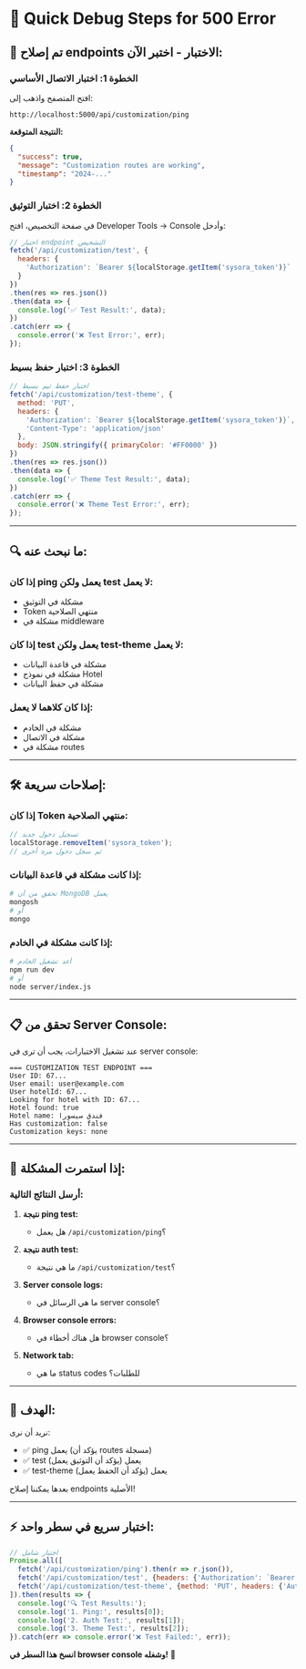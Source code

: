 # 🚨 Quick Debug Steps for 500 Error

## 🔧 **تم إصلاح endpoints الاختبار - اختبر الآن:**

### **الخطوة 1: اختبار الاتصال الأساسي**
افتح المتصفح واذهب إلى:
```
http://localhost:5000/api/customization/ping
```

**النتيجة المتوقعة:**
```json
{
  "success": true,
  "message": "Customization routes are working",
  "timestamp": "2024-..."
}
```

### **الخطوة 2: اختبار التوثيق**
في صفحة التخصيص، افتح Developer Tools → Console وأدخل:

```javascript
// اختبار endpoint التشخيص
fetch('/api/customization/test', {
  headers: {
    'Authorization': `Bearer ${localStorage.getItem('sysora_token')}`
  }
})
.then(res => res.json())
.then(data => {
  console.log('✅ Test Result:', data);
})
.catch(err => {
  console.error('❌ Test Error:', err);
});
```

### **الخطوة 3: اختبار حفظ بسيط**
```javascript
// اختبار حفظ ثيم بسيط
fetch('/api/customization/test-theme', {
  method: 'PUT',
  headers: {
    'Authorization': `Bearer ${localStorage.getItem('sysora_token')}`,
    'Content-Type': 'application/json'
  },
  body: JSON.stringify({ primaryColor: '#FF0000' })
})
.then(res => res.json())
.then(data => {
  console.log('✅ Theme Test Result:', data);
})
.catch(err => {
  console.error('❌ Theme Test Error:', err);
});
```

---

## 🔍 **ما نبحث عنه:**

### **إذا كان ping يعمل ولكن test لا يعمل:**
- مشكلة في التوثيق
- Token منتهي الصلاحية
- مشكلة في middleware

### **إذا كان test يعمل ولكن test-theme لا يعمل:**
- مشكلة في قاعدة البيانات
- مشكلة في نموذج Hotel
- مشكلة في حفظ البيانات

### **إذا كان كلاهما لا يعمل:**
- مشكلة في الخادم
- مشكلة في الاتصال
- مشكلة في routes

---

## 🛠️ **إصلاحات سريعة:**

### **إذا كان Token منتهي الصلاحية:**
```javascript
// تسجيل دخول جديد
localStorage.removeItem('sysora_token');
// ثم سجل دخول مرة أخرى
```

### **إذا كانت مشكلة في قاعدة البيانات:**
```bash
# تحقق من أن MongoDB يعمل
mongosh
# أو
mongo
```

### **إذا كانت مشكلة في الخادم:**
```bash
# أعد تشغيل الخادم
npm run dev
# أو
node server/index.js
```

---

## 📋 **تحقق من Server Console:**

عند تشغيل الاختبارات، يجب أن ترى في server console:

```
=== CUSTOMIZATION TEST ENDPOINT ===
User ID: 67...
User email: user@example.com
User hotelId: 67...
Looking for hotel with ID: 67...
Hotel found: true
Hotel name: فندق سيسورا
Has customization: false
Customization keys: none
```

---

## 🚨 **إذا استمرت المشكلة:**

### **أرسل النتائج التالية:**

1. **نتيجة ping test:**
   - هل يعمل `/api/customization/ping`؟

2. **نتيجة auth test:**
   - ما هي نتيجة `/api/customization/test`؟

3. **Server console logs:**
   - ما هي الرسائل في server console؟

4. **Browser console errors:**
   - هل هناك أخطاء في browser console؟

5. **Network tab:**
   - ما هي status codes للطلبات؟

---

## 🎯 **الهدف:**

نريد أن نرى:
- ✅ ping يعمل (يؤكد أن routes مسجلة)
- ✅ test يعمل (يؤكد أن التوثيق يعمل)
- ✅ test-theme يعمل (يؤكد أن الحفظ يعمل)

بعدها يمكننا إصلاح endpoints الأصلية!

---

## ⚡ **اختبار سريع في سطر واحد:**

```javascript
// اختبار شامل
Promise.all([
  fetch('/api/customization/ping').then(r => r.json()),
  fetch('/api/customization/test', {headers: {'Authorization': `Bearer ${localStorage.getItem('sysora_token')}`}}).then(r => r.json()),
  fetch('/api/customization/test-theme', {method: 'PUT', headers: {'Authorization': `Bearer ${localStorage.getItem('sysora_token')}`, 'Content-Type': 'application/json'}, body: JSON.stringify({primaryColor: '#FF0000'})}).then(r => r.json())
]).then(results => {
  console.log('🔍 Test Results:');
  console.log('1. Ping:', results[0]);
  console.log('2. Auth Test:', results[1]);
  console.log('3. Theme Test:', results[2]);
}).catch(err => console.error('❌ Test Failed:', err));
```

**انسخ هذا السطر في browser console وشغله!** 🚀
